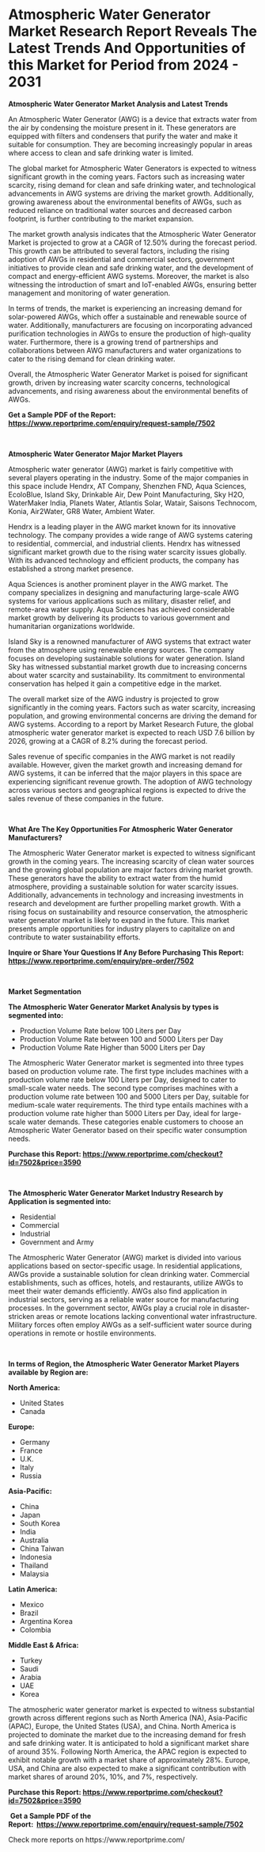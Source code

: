 <p><h1>Atmospheric Water Generator Market Research Report Reveals The Latest Trends And Opportunities of this Market for Period from 2024 - 2031</h1></p><p><strong>Atmospheric Water Generator Market Analysis and Latest Trends</strong></p>
<p><p>An Atmospheric Water Generator (AWG) is a device that extracts water from the air by condensing the moisture present in it. These generators are equipped with filters and condensers that purify the water and make it suitable for consumption. They are becoming increasingly popular in areas where access to clean and safe drinking water is limited.</p><p>The global market for Atmospheric Water Generators is expected to witness significant growth in the coming years. Factors such as increasing water scarcity, rising demand for clean and safe drinking water, and technological advancements in AWG systems are driving the market growth. Additionally, growing awareness about the environmental benefits of AWGs, such as reduced reliance on traditional water sources and decreased carbon footprint, is further contributing to the market expansion.</p><p>The market growth analysis indicates that the Atmospheric Water Generator Market is projected to grow at a CAGR of 12.50% during the forecast period. This growth can be attributed to several factors, including the rising adoption of AWGs in residential and commercial sectors, government initiatives to provide clean and safe drinking water, and the development of compact and energy-efficient AWG systems. Moreover, the market is also witnessing the introduction of smart and IoT-enabled AWGs, ensuring better management and monitoring of water generation.</p><p>In terms of trends, the market is experiencing an increasing demand for solar-powered AWGs, which offer a sustainable and renewable source of water. Additionally, manufacturers are focusing on incorporating advanced purification technologies in AWGs to ensure the production of high-quality water. Furthermore, there is a growing trend of partnerships and collaborations between AWG manufacturers and water organizations to cater to the rising demand for clean drinking water.</p><p>Overall, the Atmospheric Water Generator Market is poised for significant growth, driven by increasing water scarcity concerns, technological advancements, and rising awareness about the environmental benefits of AWGs.</p></p>
<p><strong>Get a Sample PDF of the Report:&nbsp; <a href="https://www.reportprime.com/enquiry/request-sample/7502">https://www.reportprime.com/enquiry/request-sample/7502</a></strong></p>
<p>&nbsp;</p>
<p><strong>Atmospheric Water Generator Major Market Players</strong></p>
<p><p>Atmospheric water generator (AWG) market is fairly competitive with several players operating in the industry. Some of the major companies in this space include Hendrx, AT Company, Shenzhen FND, Aqua Sciences, EcoloBlue, Island Sky, Drinkable Air, Dew Point Manufacturing, Sky H2O, WaterMaker India, Planets Water, Atlantis Solar, Watair, Saisons Technocom, Konia, Air2Water, GR8 Water, Ambient Water.</p><p>Hendrx is a leading player in the AWG market known for its innovative technology. The company provides a wide range of AWG systems catering to residential, commercial, and industrial clients. Hendrx has witnessed significant market growth due to the rising water scarcity issues globally. With its advanced technology and efficient products, the company has established a strong market presence.</p><p>Aqua Sciences is another prominent player in the AWG market. The company specializes in designing and manufacturing large-scale AWG systems for various applications such as military, disaster relief, and remote-area water supply. Aqua Sciences has achieved considerable market growth by delivering its products to various government and humanitarian organizations worldwide.</p><p>Island Sky is a renowned manufacturer of AWG systems that extract water from the atmosphere using renewable energy sources. The company focuses on developing sustainable solutions for water generation. Island Sky has witnessed substantial market growth due to increasing concerns about water scarcity and sustainability. Its commitment to environmental conservation has helped it gain a competitive edge in the market.</p><p>The overall market size of the AWG industry is projected to grow significantly in the coming years. Factors such as water scarcity, increasing population, and growing environmental concerns are driving the demand for AWG systems. According to a report by Market Research Future, the global atmospheric water generator market is expected to reach USD 7.6 billion by 2026, growing at a CAGR of 8.2% during the forecast period.</p><p>Sales revenue of specific companies in the AWG market is not readily available. However, given the market growth and increasing demand for AWG systems, it can be inferred that the major players in this space are experiencing significant revenue growth. The adoption of AWG technology across various sectors and geographical regions is expected to drive the sales revenue of these companies in the future.</p></p>
<p>&nbsp;</p>
<p><strong>What Are The Key Opportunities For Atmospheric Water Generator Manufacturers?</strong></p>
<p><p>The Atmospheric Water Generator market is expected to witness significant growth in the coming years. The increasing scarcity of clean water sources and the growing global population are major factors driving market growth. These generators have the ability to extract water from the humid atmosphere, providing a sustainable solution for water scarcity issues. Additionally, advancements in technology and increasing investments in research and development are further propelling market growth. With a rising focus on sustainability and resource conservation, the atmospheric water generator market is likely to expand in the future. This market presents ample opportunities for industry players to capitalize on and contribute to water sustainability efforts.</p></p>
<p><strong>Inquire or Share Your Questions If Any Before Purchasing This Report: <a href="https://www.reportprime.com/enquiry/pre-order/7502">https://www.reportprime.com/enquiry/pre-order/7502</a></strong></p>
<p>&nbsp;</p>
<p><strong>Market Segmentation</strong></p>
<p><strong>The Atmospheric Water Generator Market Analysis by types is segmented into:</strong></p>
<p><ul><li>Production Volume Rate below 100 Liters per Day</li><li>Production Volume Rate between 100 and 5000 Liters per Day</li><li>Production Volume Rate Higher than 5000 Liters per Day</li></ul></p>
<p><p>The Atmospheric Water Generator market is segmented into three types based on production volume rate. The first type includes machines with a production volume rate below 100 Liters per Day, designed to cater to small-scale water needs. The second type comprises machines with a production volume rate between 100 and 5000 Liters per Day, suitable for medium-scale water requirements. The third type entails machines with a production volume rate higher than 5000 Liters per Day, ideal for large-scale water demands. These categories enable customers to choose an Atmospheric Water Generator based on their specific water consumption needs.</p></p>
<p><strong>Purchase this Report:&nbsp;<a href="https://www.reportprime.com/checkout?id=7502&price=3590">https://www.reportprime.com/checkout?id=7502&price=3590</a></strong></p>
<p>&nbsp;</p>
<p><strong>The Atmospheric Water Generator Market Industry Research by Application is segmented into:</strong></p>
<p><ul><li>Residential</li><li>Commercial</li><li>Industrial</li><li>Government and Army</li></ul></p>
<p><p>The Atmospheric Water Generator (AWG) market is divided into various applications based on sector-specific usage. In residential applications, AWGs provide a sustainable solution for clean drinking water. Commercial establishments, such as offices, hotels, and restaurants, utilize AWGs to meet their water demands efficiently. AWGs also find application in industrial sectors, serving as a reliable water source for manufacturing processes. In the government sector, AWGs play a crucial role in disaster-stricken areas or remote locations lacking conventional water infrastructure. Military forces often employ AWGs as a self-sufficient water source during operations in remote or hostile environments.</p></p>
<p>&nbsp;</p>
<p><strong>In terms of Region, the Atmospheric Water Generator Market Players available by Region are:</strong></p>
<p>
    <p> <strong> North America: </strong>
        <ul>
            <li>United States</li>
            <li>Canada</li>
        </ul>
        </p> 
    <p> <strong> Europe: </strong>
        <ul>
            <li>Germany</li>
            <li>France</li>
            <li>U.K.</li>
            <li>Italy</li>
            <li>Russia</li>
        </ul>
        </p> 
    <p> <strong> Asia-Pacific: </strong>
        <ul>
            <li>China</li>
            <li>Japan</li>
            <li>South Korea</li>
            <li>India</li>
            <li>Australia</li>
            <li>China Taiwan</li>
            <li>Indonesia</li>
            <li>Thailand</li>
            <li>Malaysia</li>
        </ul>
        </p> 
    <p> <strong> Latin America: </strong>
        <ul>
            <li>Mexico</li>
            <li>Brazil</li>
            <li>Argentina Korea</li>
            <li>Colombia</li>
        </ul>
        </p> 
    <p> <strong> Middle East & Africa: </strong>
        <ul>
            <li>Turkey</li>
            <li>Saudi</li>
            <li>Arabia</li>
            <li>UAE</li>
            <li>Korea</li>
        </ul>
    </p>
    </p>
<p><p>The atmospheric water generator market is expected to witness substantial growth across different regions such as North America (NA), Asia-Pacific (APAC), Europe, the United States (USA), and China. North America is projected to dominate the market due to the increasing demand for fresh and safe drinking water. It is anticipated to hold a significant market share of around 35%. Following North America, the APAC region is expected to exhibit notable growth with a market share of approximately 28%. Europe, USA, and China are also expected to make a significant contribution with market shares of around 20%, 10%, and 7%, respectively.</p></p>
<p><strong>Purchase this Report: <a href="https://www.reportprime.com/checkout?id=7502&price=3590">https://www.reportprime.com/checkout?id=7502&price=3590</a></strong></p>
<p>&nbsp;<strong>Get a Sample PDF of the Report:&nbsp;&nbsp;<a href="https://www.reportprime.com/enquiry/request-sample/7502">https://www.reportprime.com/enquiry/request-sample/7502</a></strong></p>
<p><strong></strong></p>
<p>Check more reports on https://www.reportprime.com/</p>